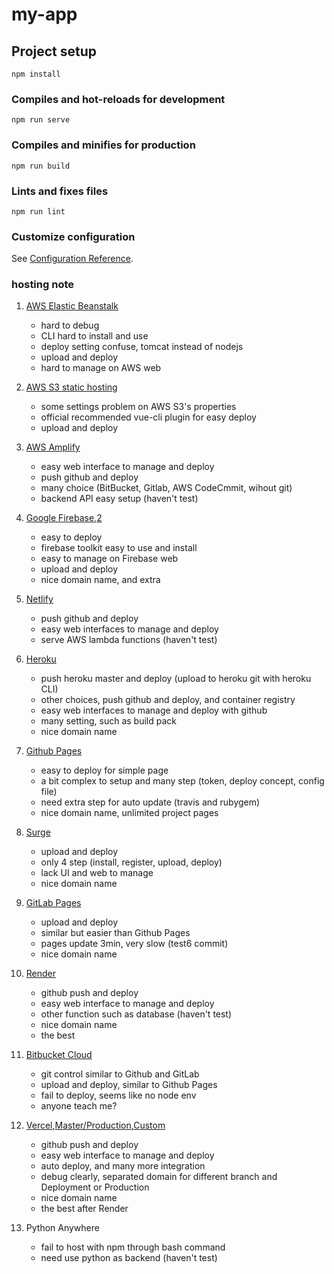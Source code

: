 # my-app

## Project setup
```
npm install
```

### Compiles and hot-reloads for development
```
npm run serve
```

### Compiles and minifies for production
```
npm run build
```

### Lints and fixes files
```
npm run lint
```

### Customize configuration
See [Configuration Reference](https://cli.vuejs.org/config/).


### hosting note
1. [AWS Elastic Beanstalk](http://env-portfolio.eba-hqy7qmxw.ap-southeast-1.elasticbeanstalk.com/)
    - hard to debug
    - CLI hard to install and use
    - deploy setting confuse, tomcat instead of nodejs
    - upload and deploy
    - hard to manage on AWS web

2. [AWS S3 static hosting](https://vuecliplugins3bucket.s3-ap-southeast-1.amazonaws.com/index.html)
    - some settings problem on AWS S3's properties
    - official recommended vue-cli plugin for easy deploy
    - upload and deploy

3. [AWS Amplify](https://master.d3cd60ujwjqht7.amplifyapp.com/)
    - easy web interface to manage and deploy
    - push github and deploy
    - many choice (BitBucket, Gitlab, AWS CodeCmmit, wihout git)
    - backend API easy setup (haven't test)

4. [Google Firebase](https://portfolio-nang.web.app/),[2](https://portfolio-nang.firebaseapp.com/)
    - easy to deploy
    - firebase toolkit easy to use and install
    - easy to manage on Firebase web
    - upload and deploy
    - nice domain name, and extra

5. [Netlify](https://relaxed-kilby-aac746.netlify.app/)
    - push github and deploy
    - easy web interfaces to manage and deploy
    - serve AWS lambda functions (haven't test)

6. [Heroku](https://portfolio-nang.herokuapp.com/)
    - push heroku master and deploy (upload to heroku git with heroku CLI)
    - other choices, push github and deploy, and container registry
    - easy web interfaces to manage and deploy with github
    - many setting, such as build pack
    - nice domain name

7. [Github Pages](https://devilfuckangel.github.io/Portfolio/)
    - easy to deploy for simple page
    - a bit complex to setup and many step (token, deploy concept, config file)
    - need extra step for auto update (travis and rubygem)
    - nice domain name, unlimited project pages

8. [Surge](https://devilfuckangel.surge.sh/)
    - upload and deploy
    - only 4 step (install, register, upload, deploy)
    - lack UI and web to manage
    - nice domain name

9. [GitLab Pages](https://devilfuckangel.gitlab.io/Portfolio/)
    - upload and deploy
    - similar but easier than Github Pages
    - pages update 3min, very slow (test6 commit)
    - nice domain name

10. [Render](https://devilfuckangel.onrender.com/)
    - github push and deploy
    - easy web interface to manage and deploy
    - other function such as database (haven't test)
    - nice domain name
    - the best

11. [Bitbucket Cloud](https://devilfuckangel.onrender.com/)
    - git control similar to Github and GitLab
    - upload and deploy, similar to Github Pages
    - fail to deploy, seems like no node env
    - anyone teach me?

12. [Vercel](https://portfolio-git-master.devilfuckangel.vercel.app/),[Master/Production](https://portfolio.devilfuckangel.vercel.app/),[Custom](https://devilfuckangel.vercel.app/)
    - github push and deploy
    - easy web interface to manage and deploy
    - auto deploy, and many more integration
    - debug clearly, separated domain for different branch and Deployment or Production
    - nice domain name
    - the best after Render

13. Python Anywhere
    - fail to host with npm through bash command
    - need use python as backend (haven't test)